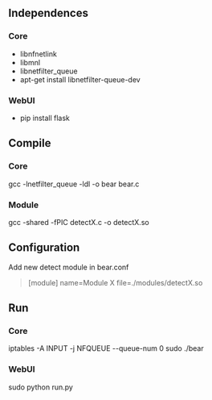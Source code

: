 ## Independences
### Core
- libnfnetlink
- libmnl
- libnetfilter_queue
- apt-get install libnetfilter-queue-dev

### WebUI
- pip install flask

## Compile
### Core
gcc -lnetfilter_queue -ldl -o bear bear.c 

### Module
gcc -shared -fPIC detectX.c -o detectX.so

## Configuration
Add new detect module in bear.conf
> [module]
> name=Module X
> file=./modules/detectX.so

## Run
### Core
iptables -A INPUT -j NFQUEUE --queue-num 0
sudo ./bear

### WebUI
sudo python run.py